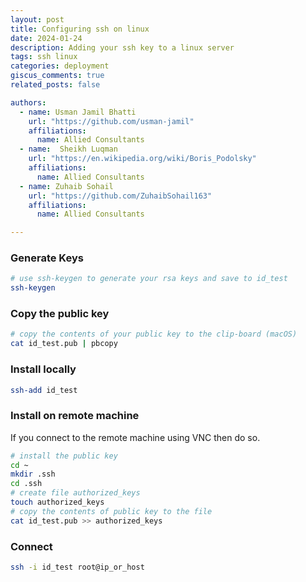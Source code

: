 ```yaml
---
layout: post
title: Configuring ssh on linux
date: 2024-01-24
description: Adding your ssh key to a linux server
tags: ssh linux
categories: deployment
giscus_comments: true
related_posts: false

authors:
  - name: Usman Jamil Bhatti
    url: "https://github.com/usman-jamil"
    affiliations:
      name: Allied Consultants
  - name:  Sheikh Luqman
    url: "https://en.wikipedia.org/wiki/Boris_Podolsky"
    affiliations:
      name: Allied Consultants
  - name: Zuhaib Sohail
    url: "https://github.com/ZuhaibSohail163"
    affiliations:
      name: Allied Consultants

---
```


### Generate Keys

```bash
# use ssh-keygen to generate your rsa keys and save to id_test
ssh-keygen
```

### Copy the public key

```bash
# copy the contents of your public key to the clip-board (macOS)
cat id_test.pub | pbcopy
```

### Install locally

```bash
ssh-add id_test
```

### Install on remote machine

If you connect to the remote machine using VNC then do so.

```bash
# install the public key
cd ~
mkdir .ssh
cd .ssh
# create file authorized_keys
touch authorized_keys
# copy the contents of public key to the file
cat id_test.pub >> authorized_keys
```

### Connect

```bash
ssh -i id_test root@ip_or_host
```
